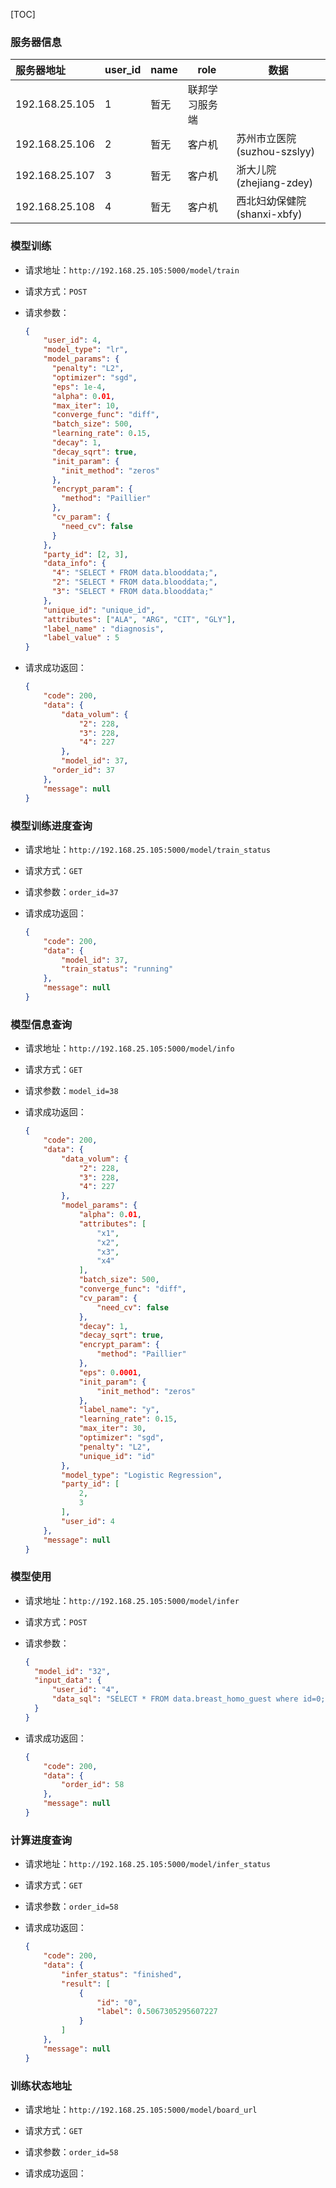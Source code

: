 [TOC]

### 服务器信息

| 服务器地址     | user_id | name | role           | 数据                        |
| :------------- | ------- | ---- | -------------- | --------------------------- |
| 192.168.25.105 | 1       | 暂无 | 联邦学习服务端 |                             |
| 192.168.25.106 | 2       | 暂无 | 客户机         | 苏州市立医院(suzhou-szslyy) |
| 192.168.25.107 | 3       | 暂无 | 客户机         | 浙大儿院(zhejiang-zdey)     |
| 192.168.25.108 | 4       | 暂无 | 客户机         | 西北妇幼保健院(shanxi-xbfy) |



### 模型训练

- 请求地址：`http://192.168.25.105:5000/model/train`

- 请求方式：`POST`

- 请求参数：

  ```json
  {
      "user_id": 4, 
      "model_type": "lr",
      "model_params": {
        "penalty": "L2",
        "optimizer": "sgd",
        "eps": 1e-4,
        "alpha": 0.01,
        "max_iter": 10,
        "converge_func": "diff",
        "batch_size": 500,
        "learning_rate": 0.15,
        "decay": 1,
        "decay_sqrt": true,
        "init_param": {
          "init_method": "zeros"
        },
        "encrypt_param": {
          "method": "Paillier"
        },
        "cv_param": {
          "need_cv": false
        }
      },
      "party_id": [2, 3],
      "data_info": {
        "4": "SELECT * FROM data.blooddata;",
        "2": "SELECT * FROM data.blooddata;",
        "3": "SELECT * FROM data.blooddata;"
      },
      "unique_id": "unique_id",
      "attributes": ["ALA", "ARG", "CIT", "GLY"],
      "label_name" : "diagnosis",
      "label_value" : 5
  }
  ```

- 请求成功返回：

  ```json
  {
      "code": 200,
      "data": {
          "data_volum": {
              "2": 228,
              "3": 228,
              "4": 227
          },
          "model_id": 37,
        "order_id": 37
      },
      "message": null
  }
  ```
  
  

### 模型训练进度查询

- 请求地址：`http://192.168.25.105:5000/model/train_status`

- 请求方式：`GET`

- 请求参数：`order_id=37`

- 请求成功返回：

  ```json
  {
      "code": 200,
      "data": {
          "model_id": 37,
          "train_status": "running"
      },
      "message": null
  }
  ```
  



### 模型信息查询

- 请求地址：`http://192.168.25.105:5000/model/info`

- 请求方式：`GET`

- 请求参数：`model_id=38`

- 请求成功返回：

  ```json
  {
      "code": 200,
      "data": {
          "data_volum": {
              "2": 228,
              "3": 228,
              "4": 227
          },
          "model_params": {
              "alpha": 0.01,
              "attributes": [
                  "x1",
                  "x2",
                  "x3",
                  "x4"
              ],
              "batch_size": 500,
              "converge_func": "diff",
              "cv_param": {
                  "need_cv": false
              },
              "decay": 1,
              "decay_sqrt": true,
              "encrypt_param": {
                  "method": "Paillier"
              },
              "eps": 0.0001,
              "init_param": {
                  "init_method": "zeros"
              },
              "label_name": "y",
              "learning_rate": 0.15,
              "max_iter": 30,
              "optimizer": "sgd",
              "penalty": "L2",
              "unique_id": "id"
          },
          "model_type": "Logistic Regression",
          "party_id": [
              2,
              3
          ],
          "user_id": 4
      },
      "message": null
  }
  ```
  
  

### 模型使用

- 请求地址：`http://192.168.25.105:5000/model/infer`

- 请求方式：`POST`

- 请求参数：

  ```json
  {
  	"model_id": "32",
  	"input_data": {
  		"user_id": "4",
  		"data_sql": "SELECT * FROM data.breast_homo_guest where id=0;"
  	}
  }
  ```

- 请求成功返回：

  ```json
  {
      "code": 200,
      "data": {
          "order_id": 58
      },
      "message": null
  }
  ```

  

### 计算进度查询

- 请求地址：`http://192.168.25.105:5000/model/infer_status`

- 请求方式：`GET`

- 请求参数：`order_id=58`

- 请求成功返回：

  ```json
  {
      "code": 200,
      "data": {
          "infer_status": "finished",
          "result": [
              {
                  "id": "0",
                  "label": 0.5067305295607227
              }
          ]
      },
      "message": null
  }
  ```

### 训练状态地址

- 请求地址：`http://192.168.25.105:5000/model/board_url`

- 请求方式：`GET`

- 请求参数：`order_id=58`

- 请求成功返回：

